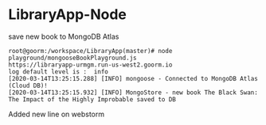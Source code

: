 # LibraryApp-Node

save new book to MongoDB Atlas

```
root@goorm:/workspace/LibraryApp(master)# node playground/mongooseBookPlayground.js
https://libraryapp-urmgm.run-us-west2.goorm.io
log default level is :  info
[2020-03-14T13:25:15.288] [INFO] mongoose - Connected to MongoDB Atlas (Cloud DB)!
[2020-03-14T13:25:15.932] [INFO] MongoStore - new book The Black Swan: The Impact of the Highly Improbable saved to DB
```

Added new line on webstorm

